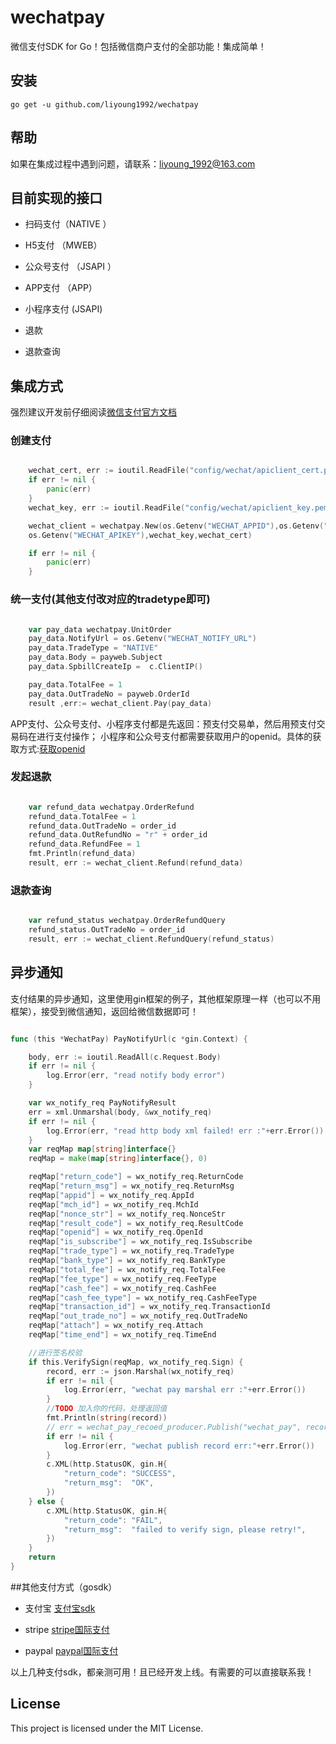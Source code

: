 # wechatpay
微信支付SDK for Go！包括微信商户支付的全部功能！集成简单！


## 安装

`go get -u github.com/liyoung1992/wechatpay`

## 帮助
如果在集成过程中遇到问题，请联系：liyoung_1992@163.com

## 目前实现的接口

- 扫码支付（NATIVE ）

- H5支付 （MWEB）

- 公众号支付 （JSAPI ）

- APP支付 （APP）

- 小程序支付 (JSAPI)

- 退款

- 退款查询


## 集成方式
强烈建议开发前仔细阅读[微信支付官方文档](https://pay.weixin.qq.com/wiki/doc/api/index.html)


### 创建支付

```go

	wechat_cert, err := ioutil.ReadFile("config/wechat/apiclient_cert.pem")
	if err != nil {
		panic(err)
	}
	wechat_key, err := ioutil.ReadFile("config/wechat/apiclient_key.pem")

	wechat_client = wechatpay.New(os.Getenv("WECHAT_APPID"),os.Getenv("WECHAT_MCHID"),
	os.Getenv("WECHAT_APIKEY"),wechat_key,wechat_cert)

	if err != nil {
		panic(err)
	}

```

### 统一支付(其他支付改对应的tradetype即可)

```go

	var pay_data wechatpay.UnitOrder
	pay_data.NotifyUrl = os.Getenv("WECHAT_NOTIFY_URL")
	pay_data.TradeType = "NATIVE"
	pay_data.Body = payweb.Subject
	pay_data.SpbillCreateIp =  c.ClientIP()

	pay_data.TotalFee = 1
	pay_data.OutTradeNo = payweb.OrderId
	result ,err:= wechat_client.Pay(pay_data)

```
APP支付、公众号支付、小程序支付都是先返回：预支付交易单，然后用预支付交易码在进行支付操作；
小程序和公众号支付都需要获取用户的openid。具体的获取方式:[获取openid](https://pay.weixin.qq.com/wiki/doc/api/jsapi.php?chapter=4_4)

### 发起退款

```go

	var refund_data wechatpay.OrderRefund
	refund_data.TotalFee = 1 
	refund_data.OutTradeNo = order_id
	refund_data.OutRefundNo = "r" + order_id
	refund_data.RefundFee = 1 
	fmt.Println(refund_data)
	result, err := wechat_client.Refund(refund_data)

```

### 退款查询

```go

	var refund_status wechatpay.OrderRefundQuery
	refund_status.OutTradeNo = order_id
	result, err := wechat_client.RefundQuery(refund_status)

```

## 异步通知

支付结果的异步通知，这里使用gin框架的例子，其他框架原理一样（也可以不用框架），接受到微信通知，返回给微信数据即可！
```go

func (this *WechatPay) PayNotifyUrl(c *gin.Context) {

	body, err := ioutil.ReadAll(c.Request.Body)
	if err != nil {
		log.Error(err, "read notify body error")
	}

	var wx_notify_req PayNotifyResult
	err = xml.Unmarshal(body, &wx_notify_req)
	if err != nil {
		log.Error(err, "read http body xml failed! err :"+err.Error())
	}
	var reqMap map[string]interface{}
	reqMap = make(map[string]interface{}, 0)

	reqMap["return_code"] = wx_notify_req.ReturnCode
	reqMap["return_msg"] = wx_notify_req.ReturnMsg
	reqMap["appid"] = wx_notify_req.AppId
	reqMap["mch_id"] = wx_notify_req.MchId
	reqMap["nonce_str"] = wx_notify_req.NonceStr
	reqMap["result_code"] = wx_notify_req.ResultCode
	reqMap["openid"] = wx_notify_req.OpenId
	reqMap["is_subscribe"] = wx_notify_req.IsSubscribe
	reqMap["trade_type"] = wx_notify_req.TradeType
	reqMap["bank_type"] = wx_notify_req.BankType
	reqMap["total_fee"] = wx_notify_req.TotalFee
	reqMap["fee_type"] = wx_notify_req.FeeType
	reqMap["cash_fee"] = wx_notify_req.CashFee
	reqMap["cash_fee_type"] = wx_notify_req.CashFeeType
	reqMap["transaction_id"] = wx_notify_req.TransactionId
	reqMap["out_trade_no"] = wx_notify_req.OutTradeNo
	reqMap["attach"] = wx_notify_req.Attach
	reqMap["time_end"] = wx_notify_req.TimeEnd

	//进行签名校验
	if this.VerifySign(reqMap, wx_notify_req.Sign) {
		record, err := json.Marshal(wx_notify_req)
		if err != nil {
			log.Error(err, "wechat pay marshal err :"+err.Error())
		}
		//TODO 加入你的代码，处理返回值
		fmt.Println(string(record))
		// err = wechat_pay_recoed_producer.Publish("wechat_pay", record)
		if err != nil {
			log.Error(err, "wechat publish record err:"+err.Error())
		}
		c.XML(http.StatusOK, gin.H{
			"return_code": "SUCCESS",
			"return_msg":  "OK",
		})
	} else {
		c.XML(http.StatusOK, gin.H{
			"return_code": "FAIL",
			"return_msg":  "failed to verify sign, please retry!",
		})
	}
	return
}

```
##其他支付方式（gosdk）
- 支付宝 [支付宝sdk](https://github.com/smartwalle/alipay)

- stripe [stripe国际支付](https://github.com/stripe/stripe-go)

- paypal [paypal国际支付](https://github.com/logpacker/PayPal-Go-SDK)

以上几种支付sdk，都亲测可用！且已经开发上线。有需要的可以直接联系我！

## License

This project is licensed under the MIT License.
